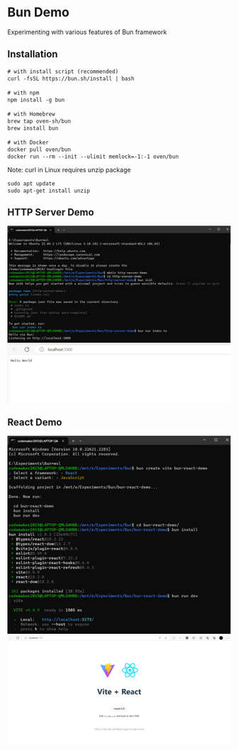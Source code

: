 # Bun Demo

Experimenting with various features of Bun framework

## Installation

```
# with install script (recommended)
curl -fsSL https://bun.sh/install | bash

# with npm
npm install -g bun

# with Homebrew
brew tap oven-sh/bun
brew install bun

# with Docker
docker pull oven/bun
docker run --rm --init --ulimit memlock=-1:-1 oven/bun
```

Note: curl in Linux requires unzip package

```
sudo apt update
sudo apt-get install unzip
```

## HTTP Server Demo

![demo](demos/server1.png)
![demo](demos/server2.png)

## React Demo

![demo](demos/react1.png)
![demo](demos/react2.png)
